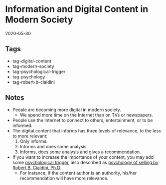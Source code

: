 # Information and Digital Content in Modern Society

2020-05-30

## Tags

- tag-digital-content
- tag-modern-society
- tag-psychological-trigger
- tag-psychology
- tag-robert-b-cialdini

## Notes 

- People are becoming more digital in modern society.
  - We spend more time on the Internet than on TVs or newspapers.
- People use the Internet to connect to others, entertainment, or to be informed.
- The digital content that informs has three levels of relevance, to the less to more relevant:
  1. Only informs.
  2. Informs and does some analysis.
  3. Informs, does some analysis and gives a recommendation.
- If you want to increase the importance of your content, you may add some [psychological trigger](./PsychologicalTrigger.md), also described as [psychology of selling by Robert B. Cialdini, Ph.D](./RobertBCialdinisPsychologyOfSelling.md).
  - For instance, if the content author is an authority, his/her recommendation will have more relevance.  
